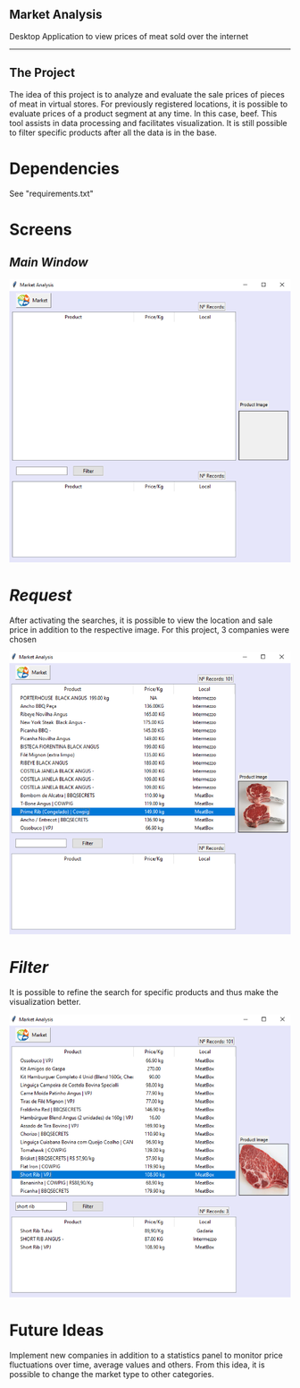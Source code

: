 
Market Analysis
-------------

Desktop Application to view prices of meat sold over the internet

----------------
The Project
-

The idea of this project is to analyze and evaluate the sale prices of pieces of meat in virtual stores. For previously registered locations, it is possible to evaluate prices of a product segment at any time. In this case, beef. This tool assists in data processing and facilitates visualization. It is still possible to filter specific products after all the data is in the base.

Dependencies
=
See "requirements.txt"

Screens
=
_Main Window_
-

![alt-text](assets/main_window.PNG "optional-title")

_Request_                                                                                                          
=                                                                                                                          

After activating the searches, it is possible to view the location and sale price in addition to the respective image.
For this project, 3 companies were chosen

![alt-text](assets/request_products.PNG "optional-title")

_Filter_
=
It is possible to refine the search for specific products and thus make the visualization better.

![alt-text](assets/filter_window.PNG "optional-title")


Future Ideas
=
Implement new companies in addition to a statistics panel to monitor price fluctuations over time, average values and others. From this idea, it is possible to change the market type to other categories.